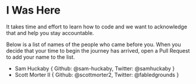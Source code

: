 # I Was Here

It takes time and effort to learn how to code and we want to acknowledge that and help you stay accountable.

Below is a list of names of the people who came before you. When you decide that your time to begin the journey has arrived, open a Pull Request to add your name to the list.

* Sam Huckaby { Github: @sam-huckaby, Twitter: @samhuckaby }
* Scott Morter II { Github: @scottmorter2, Twitter: @fabledgrounds }
